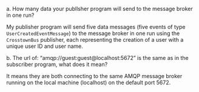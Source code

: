 a. How many data your publlsher program will send to the message broker in one run?

My publisher program will send five data messages (five events of type `UserCreatedEventMessage`) to the message broker in one run using the `CrosstownBus` publisher, each representing the creation of a user with a unique user ID and user name.

b. The url of: “amqp://guest:guest@localhost:5672” is the same as in the subscriber program, what does it mean?

It means they are both connecting to the same AMQP message broker running on the local machine (localhost) on the default port 5672.